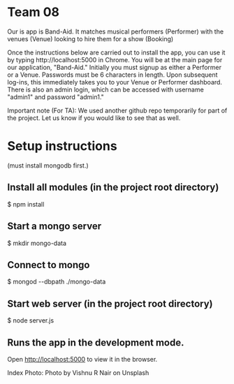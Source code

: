 # Team 08

Our is app is Band-Aid. It matches musical performers (Performer) with the venues (Venue) looking to hire them for a show (Booking)

Once the instructions below are carried out to install the app, you can use it by typing http://localhost:5000 in Chrome. You will be at the main page for our application, "Band-Aid." Initially you must signup as either a Performer or a Venue. Passwords must be 6 characters in length.  Upon subsequent log-ins, this immediately takes you to your Venue or Performer dashboard. There is also an admin login, which can be accessed with username "admin1" and password "admin1."

Important note (For TA): We used another github repo temporarily for part of the project. Let us know if you would like to see that as well.


# Setup instructions

(must install mongodb first.)

## Install all modules (in the project root directory)

$ npm install

## Start a mongo server

$ mkdir mongo-data

## Connect to mongo
$ mongod --dbpath ./mongo-data

## Start web server (in the project root directory)

$ node server.js


## Runs the app in the development mode.
Open [http://localhost:5000](http://localhost:5000) to view it in the browser.


Index Photo:
Photo by Vishnu R Nair on Unsplash
